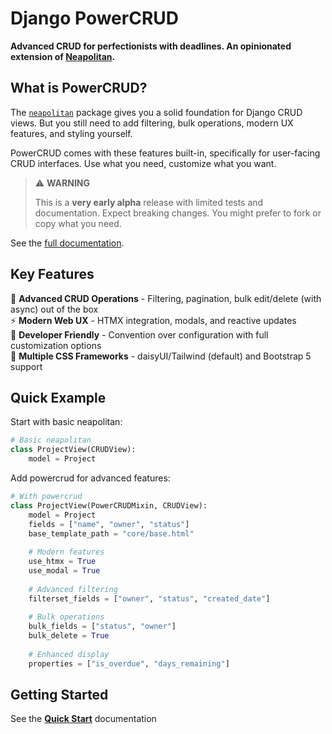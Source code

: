 # Django PowerCRUD

**Advanced CRUD for perfectionists with deadlines. An opinionated extension of [Neapolitan](https://github.com/carltongibson/neapolitan).**

## What is PowerCRUD?

The [`neapolitan`](https://github.com/carltongibson/neapolitan/) package gives you a solid foundation for Django CRUD views. But you still need to add filtering, bulk operations, modern UX features, and styling yourself.

PowerCRUD comes with these features built-in, specifically for user-facing CRUD interfaces. Use what you need, customize what you want.

> ⚠️ **WARNING**
> 
> This is a **very early alpha** release with limited tests and documentation. Expect breaking changes. You might prefer to fork or copy what you need.

See the [full documentation](https://doctor-cornelius.github.io/django-powercrud/).

## Key Features

🎯 **Advanced CRUD Operations** - Filtering, pagination, bulk edit/delete (with async) out of the box  
⚡ **Modern Web UX** - HTMX integration, modals, and reactive updates  
🔧 **Developer Friendly** - Convention over configuration with full customization options  
🎨 **Multiple CSS Frameworks** - daisyUI/Tailwind (default) and Bootstrap 5 support  

## Quick Example

Start with basic neapolitan:

```python
# Basic neapolitan
class ProjectView(CRUDView):
    model = Project
```

Add powercrud for advanced features:

```python
# With powercrud
class ProjectView(PowerCRUDMixin, CRUDView):
    model = Project
    fields = ["name", "owner", "status"]
    base_template_path = "core/base.html"
    
    # Modern features
    use_htmx = True
    use_modal = True
    
    # Advanced filtering
    filterset_fields = ["owner", "status", "created_date"]
    
    # Bulk operations
    bulk_fields = ["status", "owner"]
    bulk_delete = True
    
    # Enhanced display
    properties = ["is_overdue", "days_remaining"]
```

## Getting Started

See the **[Quick Start](https://doctor-cornelius.github.io/django-powercrud/getting_started/)** documentation
